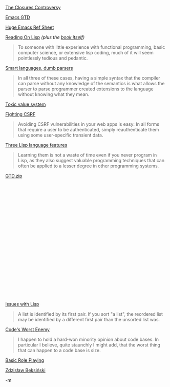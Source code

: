 <a href="http://www.parleys.com/display/PARLEYS/The+Closures+Controversy">The Closures Controversy</a><br/>

<a href="http://sachachua.com/wp/2007/12/28/emacs-getting-things-done-with-org-basic/">Emacs GTD</a><br/>

<a href="http://emacswiki.org/cgi-bin/emacs/Reference_Sheet_by_Aaron_Hawley">Huge Emacs Ref Sheet</a><br/>

<a href="http://lispy.wordpress.com/2007/12/27/reading-on-lisp-then-and-now/">Reading On Lisp</a> <em>(plus the <a href="http://www.paulgraham.com/onlisp.html">book itself</a>)</em><br/>
<blockquote>To someone with little experience with functional programming, basic computer science, or extensive lisp coding, much of it will seem pointlessly tedious and pedantic.</blockquote>

<a href="http://glomek.blogspot.com/2007/12/smart-languages-and-dumb-parsers.html">Smart languages, dumb parsers</a><br/>
<blockquote>In all three of these cases, having a simple syntax that the compiler can parse without any knowledge of the semantics is what allows the parser to parse programmer created extensions to the language without knowing what they mean.
</blockquote>

<a href="http://www.uwgb.edu/dutchs/PSEUDOSC/TOXICVAL.HTM">Toxic value system</a><br/>

<a href="http://markmaunder.com/2007/avoiding-cross-site-request-forgery-in-your-web-apps/">Fighting CSRF</a><br/>
<blockquote>Avoiding CSRF vulnerabilities in your web apps is easy: In all forms that require a user to be authenticated, simply reauthenticate them using some user-specific transient data.</blockquote>

<a href="http://jfm3-repl.blogspot.com/2007/12/three-language-features-you-need-to.html">Three Lisp language features</a><br/>
<blockquote>Learning them is not a waste of time even if you never program in Lisp, as they also suggest valuable programming techniques that can often be applied to a lesser degree in other programming systems.</blockquote>

<a href="http://www.davidco.com/store/catalog/-Zip-File-The-Complete-Set-of-David-Allens-Free-Articles-p-16295.php">GTD.zip</a><br/>

<object width="425" height="355"><param name="movie" value="http://www.youtube.com/v/4XpnKHJAok8&rel=1"></param><param name="wmode" value="transparent"></param><embed src="http://www.youtube.com/v/4XpnKHJAok8&rel=1" type="application/x-shockwave-flash" wmode="transparent" width="425" height="355"></embed></object><br/>

<a href="http://repinvariant.blogspot.com/2007/11/thoughts-on-lisp-things-i-dont-like.html">Issues with Lisp</a><br/>
<blockquote>A list is identified by its first pair. If you sort "a list", the reordered list may be identified by a different first pair than the unsorted list was.</blockquote>

<a href="http://steve-yegge.blogspot.com/2007/12/codes-worst-enemy.html">Code's Worst Enemy</a><br/>
<blockquote>I happen to hold a hard-won minority opinion about code bases. In particular I believe, quite staunchly I might add, that the worst thing that can happen to a code base is size.</blockquote>

<a href="http://en.wikipedia.org/wiki/Basic_Role-Playing">Basic Role Playing</a><br/>

<a href="http://coilhouse.net/2007/12/22/the-beautiful-nightmares-of-zdzislaw-beksinski/">Zdzisław Beksiński</a><br/>

-m